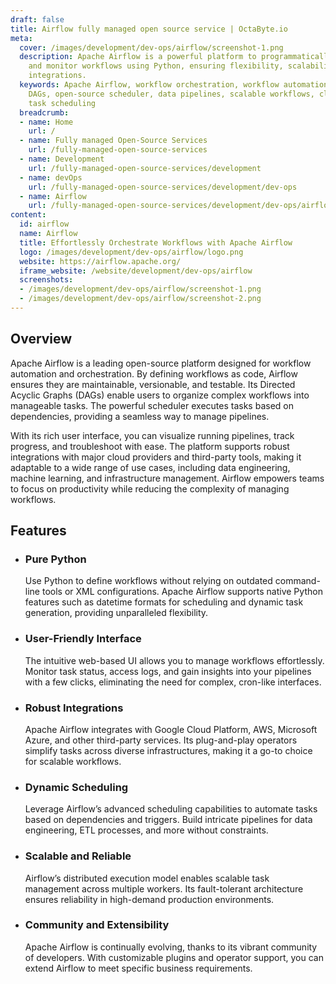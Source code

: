 ```yaml
---
draft: false
title: Airflow fully managed open source service | OctaByte.io
meta:
  cover: /images/development/dev-ops/airflow/screenshot-1.png
  description: Apache Airflow is a powerful platform to programmatically author, schedule,
    and monitor workflows using Python, ensuring flexibility, scalability, and robust
    integrations.
  keywords: Apache Airflow, workflow orchestration, workflow automation, Python workflows,
    DAGs, open-source scheduler, data pipelines, scalable workflows, cloud integrations,
    task scheduling
  breadcrumb:
  - name: Home
    url: /
  - name: Fully managed Open-Source Services
    url: /fully-managed-open-source-services
  - name: Development
    url: /fully-managed-open-source-services/development
  - name: devOps
    url: /fully-managed-open-source-services/development/dev-ops
  - name: Airflow
    url: /fully-managed-open-source-services/development/dev-ops/airflow
content:
  id: airflow
  name: Airflow
  title: Effortlessly Orchestrate Workflows with Apache Airflow
  logo: /images/development/dev-ops/airflow/logo.png
  website: https://airflow.apache.org/
  iframe_website: /website/development/dev-ops/airflow
  screenshots:
  - /images/development/dev-ops/airflow/screenshot-1.png
  - /images/development/dev-ops/airflow/screenshot-2.png
---
```


## Overview

Apache Airflow is a leading open-source platform designed for workflow automation and orchestration. By defining workflows as code, Airflow ensures they are maintainable, versionable, and testable. Its Directed Acyclic Graphs (DAGs) enable users to organize complex workflows into manageable tasks. The powerful scheduler executes tasks based on dependencies, providing a seamless way to manage pipelines.

With its rich user interface, you can visualize running pipelines, track progress, and troubleshoot with ease. The platform supports robust integrations with major cloud providers and third-party tools, making it adaptable to a wide range of use cases, including data engineering, machine learning, and infrastructure management. Airflow empowers teams to focus on productivity while reducing the complexity of managing workflows.

## Features

- ### Pure Python

  Use Python to define workflows without relying on outdated command-line tools or XML configurations. Apache Airflow supports native Python features such as datetime formats for scheduling and dynamic task generation, providing unparalleled flexibility.

- ### User-Friendly Interface

  The intuitive web-based UI allows you to manage workflows effortlessly. Monitor task status, access logs, and gain insights into your pipelines with a few clicks, eliminating the need for complex, cron-like interfaces.

- ### Robust Integrations

  Apache Airflow integrates with Google Cloud Platform, AWS, Microsoft Azure, and other third-party services. Its plug-and-play operators simplify tasks across diverse infrastructures, making it a go-to choice for scalable workflows.

- ### Dynamic Scheduling

  Leverage Airflow’s advanced scheduling capabilities to automate tasks based on dependencies and triggers. Build intricate pipelines for data engineering, ETL processes, and more without constraints.

- ### Scalable and Reliable

  Airflow’s distributed execution model enables scalable task management across multiple workers. Its fault-tolerant architecture ensures reliability in high-demand production environments.

- ### Community and Extensibility

  Apache Airflow is continually evolving, thanks to its vibrant community of developers. With customizable plugins and operator support, you can extend Airflow to meet specific business requirements.